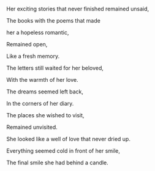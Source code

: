 Her exciting stories that never finished remained unsaid,

The books with the poems that made

her a hopeless romantic,

Remained open,

Like a fresh memory.

The letters still waited for her beloved,

With the warmth of her love.

The dreams seemed left back, 

In the corners of her diary.

The places she wished to visit, 

Remained unvisited.

She looked like a well of love that never dried up.

Everything seemed cold in front of her smile,

The final smile she had behind a candle.

 
                                                                 
